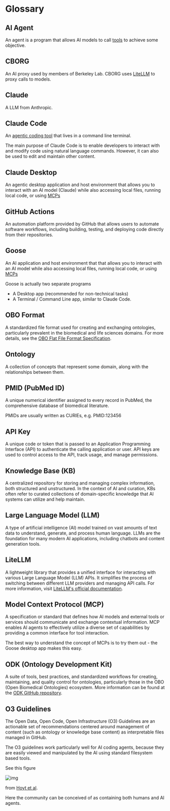 # Glossary

## AI Agent

An agent is a program that allows AI models to call [tools](#tool) to achieve some objective. 

## CBORG

An AI proxy used by members of Berkeley Lab. CBORG uses [LiteLLM](#litellm) to proxy calls to models.

## Claude

A LLM from Anthropic. 

## Claude Code

An [agentic coding tool](#agentic-coding-tool) that lives in a command line terminal. 

The main purpose of Claude Code is to enable developers to interact with and modify code using natural language commands. However, it can also be used to edit and maintain other content.

## Claude Desktop

An agentic desktop application and host environment that allows you to interact with an AI model (Claude) while also accessing local files, running local code, or using [MCPs](#model-context-protocol-mcp)

## GitHub Actions
An automation platform provided by GitHub that allows users to automate software workflows, including building, testing, and deploying code directly from their repositories.

## Goose

An AI application and host environment that that allows you to interact with an AI model while also accessing local files, running local code, or using [MCPs](#model-context-protocol-mcp)

Goose is actually two separate programs

* A Desktop app (recommended for non-technical tasks)
* A Terminal / Command Line app, similar to Claude Code.

## OBO Format
A standardized file format used for creating and exchanging ontologies, particularly prevalent in the biomedical and life sciences domains. For more details, see the [OBO Flat File Format Specification](http://owlcollab.github.io/oboformat/doc/GO.format.obo-1_4.html).

## Ontology
A collection of concepts that represent some domain, along with the relationships between them.

## PMID (PubMed ID)
A unique numerical identifier assigned to every record in PubMed, the comprehensive database of biomedical literature.

PMIDs are usually written as CURIEs, e.g. PMID:123456

## API Key
A unique code or token that is passed to an Application Programming Interface (API) to authenticate the calling application or user. API keys are used to control access to the API, track usage, and manage permissions.

## Knowledge Base (KB)
A centralized repository for storing and managing complex information, both structured and unstructured. In the context of AI and curation, KBs often refer to curated collections of domain-specific knowledge that AI systems can utilize and help maintain.

## Large Language Model (LLM)
A type of artificial intelligence (AI) model trained on vast amounts of text data to understand, generate, and process human language. LLMs are the foundation for many modern AI applications, including chatbots and content generation tools.

## LiteLLM
A lightweight library that provides a unified interface for interacting with various Large Language Model (LLM) APIs. It simplifies the process of switching between different LLM providers and managing API calls. For more information, visit [LiteLLM's official documentation](https://docs.litellm.ai/).

## Model Context Protocol (MCP)
A specification or standard that defines how AI models and external tools or services should communicate and exchange contextual information. MCP enables AI agents to effectively utilize a diverse set of capabilities by providing a common interface for tool interaction.

The best way to understand the concept of MCPs is to try them out - the Goose desktop app makes this easy.

## ODK (Ontology Development Kit)
A suite of tools, best practices, and standardized workflows for creating, maintaining, and quality control for ontologies, particularly those in the OBO (Open Biomedical Ontologies) ecosystem. More information can be found at the [ODK GitHub repository](https://incatools.github.io/ontology-development-kit/).

## O3 Guidelines
The Open Data, Open Code, Open Infrastructure (O3) Guidelines are an actionable set of recommendations centered around management of content (such as ontology or knowledge base content) as interpretable files managed in GitHub.

The O3 guidelines work particularly well for AI coding agents, because they are easily viewed and manipulated by the AI using standard filesystem based tools.

See this figure

![img](https://media.springernature.com/lw685/springer-static/image/art%3A10.1038%2Fs41597-024-03406-w/MediaObjects/41597_2024_3406_Fig1_HTML.png)

from [Hoyt et al](https://www.nature.com/articles/s41597-024-03406-w).

Here the community can be conceived of as containing both humans and AI agents.
